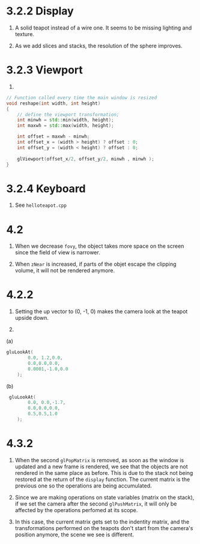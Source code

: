 # 3.2.2 Display
1. A solid teapot instead of a wire one. It seems to be missing lighting and texture.

2. As we add slices and stacks, the resolution of the sphere improves.

# 3.2.3 Viewport

1. 

```cpp
// Function called every time the main window is resized
void reshape(int width, int height)
{
    // define the viewport transformation;
    int minwh = std::min(width, height);
    int maxwh = std::max(width, height);

    int offset = maxwh - minwh;
    int offset_x = (width > height) ? offset : 0;
    int offset_y = (width < height) ? offset : 0;
    
    glViewport(offset_x/2, offset_y/2, minwh , minwh );
}
```

# 3.2.4 Keyboard

1. See `helloteapot.cpp`

# 4.2

1. When we decrease `fovy`, the object takes more space on the screen since the field of view is narrower.

2. When `zNear` is increased, if parts of the objet escape the clipping volume, it will not be rendered anymore.

# 4.2.2

1. Setting the up vector to (0, -1, 0) makes the camera look at the teapot upside down.

2.
(a)
```cpp
gluLookAt(
        0.0, 1.2,0.0,
        0.0,0.0,0.0,
        0.0001,-1.0,0.0
    ); 
```

(b)
```cpp
 gluLookAt(
        0.0, 0.0,-1.7,
        0.0,0.0,0.0,
        0.5,0.5,1.0
    ); 
```

# 4.3.2

1. When the second `glPopMatrix` is removed, as soon as the window is updated and a new frame is rendered, we see that the objects are not rendered in the same place as before. This is due to the stack not being restored at the return of the `display` function. The current matrix is the previous one so the operations are being accumulated.

2. Since we are making operations on state variables (matrix on the stack), if we set the camera after the second `glPushMatrix`, it will only be affected by the operations perfomed at its scope.

3. In this case, the current matrix gets set to the indentity matrix, and the transformations performed on the teapots don't start from the camera's position anymore, the scene we see is different.
